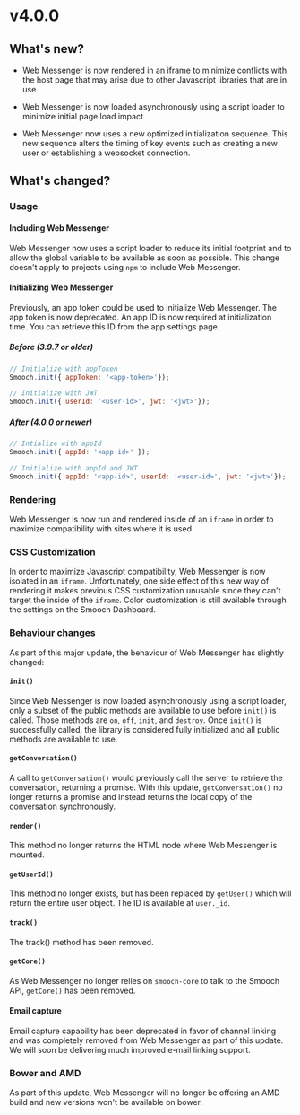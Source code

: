 # v4.0.0

## What's new?

- Web Messenger is now rendered in an iframe to minimize conflicts with the host page that may arise due to other Javascript libraries that are in use

- Web Messenger is now loaded asynchronously using a script loader to minimize initial page load impact

- Web Messenger now uses a new optimized initialization sequence. This new sequence alters the timing of key events such as creating a new user or establishing a websocket connection.

## What's changed?

### Usage
#### Including Web Messenger
Web Messenger now uses a script loader to reduce its initial footprint and to allow the global variable to be available as soon as possible. This change doesn't apply to projects using `npm` to include Web Messenger.

#### Initializing Web Messenger
Previously, an app token could be used to initialize Web Messenger. The app token is now deprecated. An app ID is now required at initialization time. You can retrieve this ID from the app settings page.

##### Before (3.9.7 or older)

```js
// Initialize with appToken
Smooch.init({ appToken: '<app-token>'});

// Initialize with JWT
Smooch.init({ userId: '<user-id>', jwt: '<jwt>'});
```

##### After (4.0.0 or newer)

```js
// Intialize with appId
Smooch.init({ appId: '<app-id>' });

// Initialize with appId and JWT
Smooch.init({ appId: '<app-id>', userId: '<user-id>', jwt: '<jwt>'});

```

### Rendering
Web Messenger is now run and rendered inside of an `iframe` in order to maximize compatibility with sites where it is used.

### CSS Customization
In order to maximize Javascript compatibility, Web Messenger is now isolated in an `iframe`. Unfortunately, one side effect of this new way of rendering it makes previous CSS customization unusable since they can't target the inside of the `iframe`. Color customization is still available through the settings on the Smooch Dashboard.

### Behaviour changes
As part of this major update, the behaviour of Web Messenger has slightly changed:

#### `init()`
Since Web Messenger is now loaded asynchronously using a script loader, only a subset of the public methods are available to use before `init()` is called. Those methods are `on`, `off`, `init`, and `destroy`. Once `init()` is successfully called, the library is considered fully initialized and all public methods are available to use.

#### `getConversation()`
A call to `getConversation()` would previously call the server to retrieve the conversation, returning a promise. With this update, `getConversation()` no longer returns a promise and instead returns the local copy of the conversation synchronously.

#### `render()`
This method no longer returns the HTML node where Web Messenger is mounted.

#### `getUserId()`
This method no longer exists, but has been replaced by `getUser()` which will return the entire user object. The ID is available at `user._id`.

#### `track()`
The track() method has been removed.

#### `getCore()`
As Web Messenger no longer relies on `smooch-core` to talk to the Smooch API, `getCore()` has been removed.

#### Email capture
Email capture capability has been deprecated in favor of channel linking and was completely removed from Web Messenger as part of this update. We will soon be delivering much improved e-mail linking support.

### Bower and AMD
As part of this update, Web Messenger will no longer be offering an AMD build and new versions won't be available on bower.
